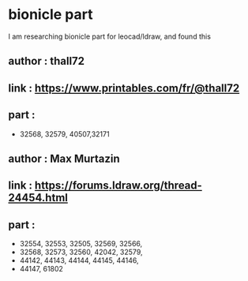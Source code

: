 # bionicle part
I am researching bionicle part for leocad/ldraw, and found this

## author : thall72
## link : https://www.printables.com/fr/@thall72
## part :
- 32568, 32579, 40507,32171

## author : Max Murtazin
## link : https://forums.ldraw.org/thread-24454.html
## part :
- 32554, 32553, 32505, 32569, 32566, 
- 32568, 32573, 32560, 42042, 32579,
- 44142, 44143, 44144, 44145, 44146,
- 44147, 61802

